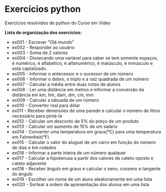 # Exercícios python
 Exercícios resolvidos de python do Curso em Vídeo

**Lista de organização dos exercícios:**

* ex001 - Escrever "Olá mundo"
* ex002 - Responder ao usuário
* ex003 - Soma de 2 valores
* ex004 - Dissecando uma variável para saber se tem somente espaços, é numérico, é alfabético, é alfanumérico, é
        maiúsculo, é minúsculo e está captalizado.
* ex005 - Informar o antecessor e o sucessor de um número
* ex006 - Informar o dobro, o triplo e a raíz quadrada de um número
* ex007 - Calcular a média entre duas notas de alunos
* ex008 - Ler uma distância em metros e informar a conversão da distância em km, hm, dam, dm, cm, mm
* ex009 - Calcular a tabuada de um número
* ex010 - Converter real para dólar
* ex011 - Receber dimensões de uma parede e calcular o número de litros necessário para pintá-la
* ex012 - Calcular um desconto de 5% do preço de um produto
* ex013 - Calcular um aumento de 15% de um salário
* ex014 - Converter uma temperatura em graus(°C) para uma temperatura em Fahrenheit(°F)
* ex015 - Calcular o valor do aluguel de um carro em função do número de dias e km rodados
* ex016 - Informar a parte inteira de um número qualquer
* ex017 - Calcular a hipotenusa a partir dos calores de cateto oposto e cateto adjacente
* ex018 - Receber ângulo em graus e calcular o seno, cosseno e tangente do ângulo
* ex019 - Escolher um nome de um aluno aleatoriamente em uma lista
* ex020 - Sortear a ordem de apresentação dos alunos em uma lista
